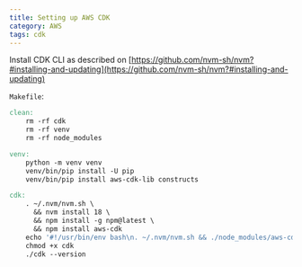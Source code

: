 ```yaml
---
title: Setting up AWS CDK
category: AWS
tags: cdk
---
```


Install CDK CLI as described on 
[https://github.com/nvm-sh/nvm?#installing-and-updating](https://github.com/nvm-sh/nvm?#installing-and-updating)

`Makefile`:

```makefile
clean:
	rm -rf cdk
	rm -rf venv
	rm -rf node_modules

venv:
	python -m venv venv
	venv/bin/pip install -U pip
	venv/bin/pip install aws-cdk-lib constructs

cdk:
	. ~/.nvm/nvm.sh \
      && nvm install 18 \
      && npm install -g npm@latest \
      && npm install aws-cdk
	echo '#!/usr/bin/env bash\n. ~/.nvm/nvm.sh && ./node_modules/aws-cdk/bin/cdk $$*' > cdk
	chmod +x cdk
	./cdk --version
```
